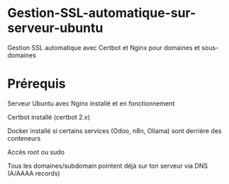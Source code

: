 # Gestion-SSL-automatique-sur-serveur-ubuntu
Gestion SSL automatique avec Certbot et Nginx pour domaines et sous-domaines

# Prérequis

Serveur Ubuntu avec Nginx installé et en fonctionnement

Certbot installé (certbot 2.x)

Docker installé si certains services (Odoo, n8n, Ollama) sont derrière des conteneurs

Accès root ou sudo

Tous les domaines/subdomain pointent déjà sur ton serveur via DNS (A/AAAA records)
